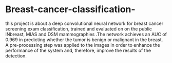 # Breast-cancer-classification-
this project is about a deep  convolutional neural network for breast cancer screening exam classification, trained and evaluated on  on the public INbreast, MIAS and DSM  mammographies .The network achieves an AUC of 0.969 in predicting whether the tumor is benign or malignant in the breast.
A pre-processing step was applied to the images in order to enhance the performance of the system and, therefore, improve the results of the detection.

